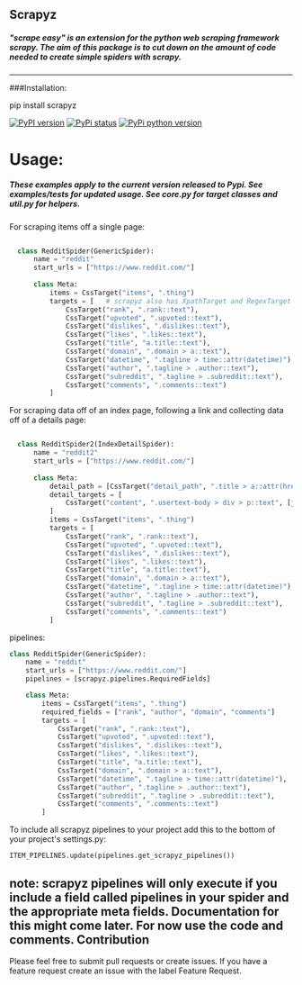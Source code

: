 
## Scrapyz
##### "scrape easy" is an extension for the python web scraping framework scrapy. The aim of this package is to cut down on the amount of code needed to create simple spiders with scrapy.
---
###Installation:

pip install scrapyz

[![PyPI version](https://img.shields.io/pypi/v/scrapyz.svg)](https://img.shields.io/pypi/v/scrapyz.svg)
[![PyPi status](https://img.shields.io/pypi/status/scrapyz.svg)](https://img.shields.io/pypi/status/scrapyz.svg)
[![PyPi python version](https://img.shields.io/pypi/pyversions/scrapyz.svg)](https://img.shields.io/pypi/pyversions/scrapyz.svg)
# Usage:
##### These examples apply to the current version released to Pypi. See examples/tests for updated usage. See core.py for target classes and util.py for helpers.
For scraping items off a single page:
```python

  class RedditSpider(GenericSpider):
      name = "reddit"
      start_urls = ["https://www.reddit.com/"]
  
      class Meta:
          items = CssTarget("items", ".thing")
          targets = [   # scrapyz also has XpathTarget and RegexTarget classes for extraction
              CssTarget("rank", ".rank::text"),
              CssTarget("upvoted", ".upvoted::text"),
              CssTarget("dislikes", ".dislikes::text"),
              CssTarget("likes", ".likes::text"),
              CssTarget("title", "a.title::text"),
              CssTarget("domain", ".domain > a::text"),
              CssTarget("datetime", ".tagline > time::attr(datetime)"),
              CssTarget("author", ".tagline > .author::text"),
              CssTarget("subreddit", ".tagline > .subreddit::text"),
              CssTarget("comments", ".comments::text")
          ]
```

For scraping data off of an index page, following a link and collecting data off of a details page:  
```python

  class RedditSpider2(IndexDetailSpider):
      name = "reddit2"
      start_urls = ["https://www.reddit.com/"]
  
      class Meta:
          detail_path = [CssTarget("detail_path", ".title > a::attr(href)", [absolute_url])]
          detail_targets = [
              CssTarget("content", ".usertext-body > div > p::text", [join]),
          ]
          items = CssTarget("items", ".thing")
          targets = [
              CssTarget("rank", ".rank::text"),
              CssTarget("upvoted", ".upvoted::text"),
              CssTarget("dislikes", ".dislikes::text"),
              CssTarget("likes", ".likes::text"),
              CssTarget("title", "a.title::text"),
              CssTarget("domain", ".domain > a::text"),
              CssTarget("datetime", ".tagline > time::attr(datetime)"),
              CssTarget("author", ".tagline > .author::text"),
              CssTarget("subreddit", ".tagline > .subreddit::text"),
              CssTarget("comments", ".comments::text")
          ]
```

pipelines:
```python
class RedditSpider(GenericSpider):
    name = "reddit"
    start_urls = ["https://www.reddit.com/"]
    pipelines = [scrapyz.pipelines.RequiredFields]

    class Meta:
        items = CssTarget("items", ".thing")
        required_fields = ["rank", "author", "domain", "comments"]
        targets = [
            CssTarget("rank", ".rank::text"),
            CssTarget("upvoted", ".upvoted::text"),
            CssTarget("dislikes", ".dislikes::text"),
            CssTarget("likes", ".likes::text"),
            CssTarget("title", "a.title::text"),
            CssTarget("domain", ".domain > a::text"),
            CssTarget("datetime", ".tagline > time::attr(datetime)"),
            CssTarget("author", ".tagline > .author::text"),
            CssTarget("subreddit", ".tagline > .subreddit::text"),
            CssTarget("comments", ".comments::text")
        ]
```
To include all scrapyz pipelines to your project add this to the bottom of your project's settings.py:
```
ITEM_PIPELINES.update(pipelines.get_scrapyz_pipelines())
```
note: scrapyz pipelines will only execute if you include a field called pipelines in your spider and the appropriate meta fields. Documentation for this might come later. For now use the code and comments.
Contribution
-----------
Please feel free to submit pull requests or create issues. If you have a feature request create an issue with the label Feature Request.
